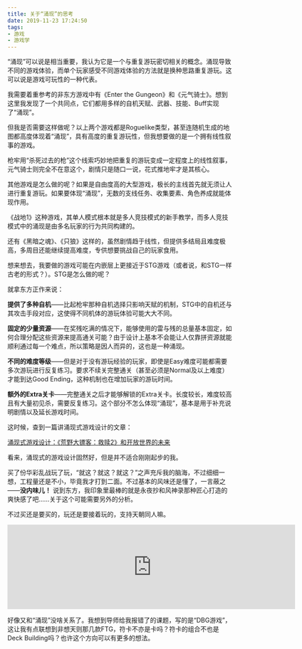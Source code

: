 ```yaml
---
title: 关于“涌现”的思考
date: 2019-11-23 17:24:50
tags:
- 游戏
- 游戏学 
---
```

“涌现”可以说是相当重要，我认为它是一个与重复游玩密切相关的概念。涌现导致不同的游戏体验，而单个玩家感受不同游戏体验的方法就是换种思路重复游玩。这可以说是游戏可玩性的一种代表。

我需要着重参考的非东方游戏中有《Enter the Gungeon》和《元气骑士》。想到这里我发现了一个共同点，它们都用多样的自机天赋、武器、技能、Buff实现了“涌现”。   

但我是否需要这样做呢？以上两个游戏都是Roguelike类型，甚至连随机生成的地图都高度体现着“涌现”，具有高度的重复游玩性，但我想要做的是一个拥有线性叙事的游戏。 

枪牢用“杀死过去的枪”这个线索巧妙地把重复的游玩变成一定程度上的线性叙事，元气骑士则完全不在意这个，剧情只是随口一说，花式推地牢才是其核心。

其他游戏是怎么做的呢？如果是自由度高的大型游戏，极长的主线首先就无须让人进行重复游玩。如果要体现“涌现”，无数的支线任务、收集要素、角色养成就能体现作用。

《战地1》这种游戏，其单人模式根本就是多人竞技模式的新手教学，而多人竞技模式中的涌现是由多名玩家的行为共同构建的。

还有《黑暗之魂》、《只狼》这样的，虽然剧情趋于线性，但提供多结局且难度极高，多周目还能继续提高难度，专供想要挑战自己的玩家食用。

想来想去，我要做的游戏可能在内嵌层上更接近于STG游戏（或者说，和STG一样古老的形式？）。STG是怎么做的呢？

<!-- more -->

就拿东方正作来说：

**提供了多种自机**——比起枪牢那种自机选择只影响天赋的机制，STG中的自机还与其攻击手段对应，这使得不同机体的游玩体验可能大大不同。

**固定的少量资源**——在奖残吃满的情况下，能够使用的雷与残的总量基本固定，如何合理分配这些资源来提高通关可能？由于设计上基本不会能让人仅靠拼资源就能顺利通过每一个难点，所以策略是因人而异的，这也是一种涌现。

**不同的难度等级**——但是对于没有游玩经验的玩家，即使是Easy难度可能都需要多次游玩进行反复练习。要求不续关完整通关（甚至必须是Normal及以上难度）才能到达Good Ending，这种机制也在增加玩家的游玩时间。

**额外的Extra关卡**——完整通关之后才能够解锁的Extra关卡。长度较长，难度较高且有大量初见杀，需要反复练习。这个部分不怎么体现“涌现”，基本是用于补充说明剧情以及延长游戏时间。

这时候，查到一篇讲涌现式游戏设计的文章：

[涌现式游戏设计：《荒野大镖客：救赎2》和开放世界的未来](https://www.chuapp.com/?c=Article&a=index&id=285949)

看来，涌现式的游戏设计固然好，但是并不适合刚刚起步的我。

买了份华彩乱战玩了玩，“就这？就这？就这？”之声充斥我的脑海，不过细细一想，工程量还是不小，毕竟我才打到二面。不过基本的风味还是懂了，一言蔽之——**没内味儿！** 说到东方，我印象里最棒的就是永夜抄和风神录那种匠心打造的爽快感了吧……关于这个可能需要另外的分析。

不过买还是要买的，玩还是要接着玩的，支持天朝同人嘛。

<iframe src="https://store.steampowered.com/widget/1124830/" frameborder="0" width="646" height="190"></iframe>

好像又和“涌现”没啥关系了。我想到导师给我报错了的课题，写的是“DBG游戏”，这让我有点联想到非想天则那几款FTG，符卡不亦是卡吗？符卡的组合不也是Deck Building吗？也许这个方向可以有更多的想法。
